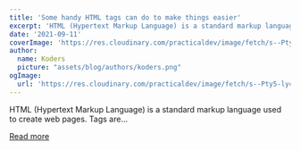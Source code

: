 ```yaml
---
title: 'Some handy HTML tags can do to make things easier'
excerpt: 'HTML (Hypertext Markup Language) is a standard markup language used to create web pages. Tags are...'
date: '2021-09-11'
coverImage: 'https://res.cloudinary.com/practicaldev/image/fetch/s--Pty5-ly4--/c_imagga_scale,f_auto,fl_progressive,h_420,q_auto,w_1000/https://dev-to-uploads.s3.amazonaws.com/uploads/articles/lbkgjh2jfvtcg3dj1k6u.png'
author:
  name: Koders
  picture: "assets/blog/authors/koders.png"
ogImage:
  url: 'https://res.cloudinary.com/practicaldev/image/fetch/s--Pty5-ly4--/c_imagga_scale,f_auto,fl_progressive,h_420,q_auto,w_1000/https://dev-to-uploads.s3.amazonaws.com/uploads/articles/lbkgjh2jfvtcg3dj1k6u.png'
---
```


HTML (Hypertext Markup Language) is a standard markup language used to create web pages. Tags are...

[Read more](https://dev.to/junlow/some-handy-html-tags-can-do-to-make-things-easier-1jla)
